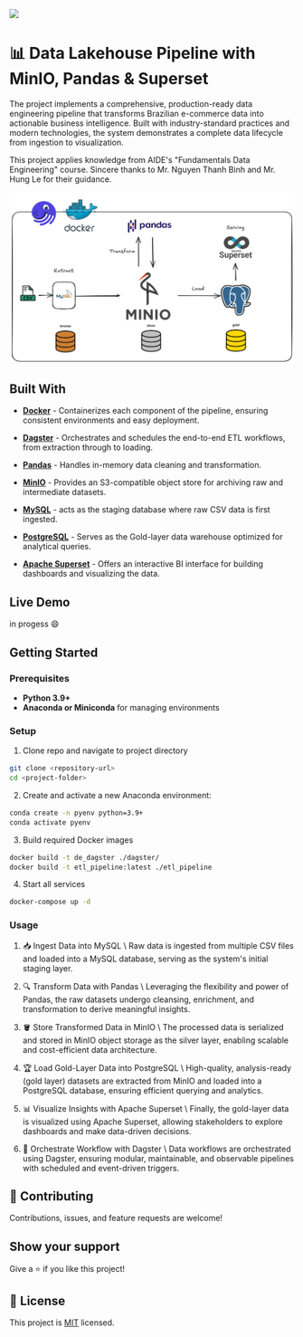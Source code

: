 ![](https://img.shields.io/badge/Microverse-blueviolet)

# 📊 Data Lakehouse Pipeline with MinIO, Pandas & Superset

The project implements a comprehensive, production-ready data engineering pipeline that transforms Brazilian e-commerce data into actionable business intelligence. Built with industry-standard practices and modern technologies, the system demonstrates a complete data lifecycle from ingestion to visualization.

This project applies knowledge from AIDE's "Fundamentals Data Engineering" course. Sincere thanks to Mr. Nguyen Thanh Binh and Mr. Hung Le for their guidance.

![Architecture Overview](demo/structure.png)

## Built With

- **[Docker](https://www.docker.com/)** - Containerizes each component of the pipeline, ensuring consistent environments and easy deployment.

- **[Dagster](https://dagster.io/)** - Orchestrates and schedules the end-to-end ETL workflows, from extraction through to loading.

- **[Pandas](https://pandas.pydata.org/)** - Handles in-memory data cleaning and transformation.

- **[MinIO](https://min.io/)** - Provides an S3-compatible object store for archiving raw and intermediate datasets.

- **[MySQL](https://www.mysql.com/)** - acts as the staging database where raw CSV data is first ingested.

- **[PostgreSQL](https://www.postgresql.org/)** - Serves as the Gold-layer data warehouse optimized for analytical queries.

- **[Apache Superset](https://superset.apache.org/)** - Offers an interactive BI interface for building dashboards and visualizing the data.

## Live Demo 

in progess :smile:


## Getting Started


### Prerequisites
- **Python 3.9+**  
- **Anaconda or Miniconda** for managing environments
### Setup

1. Clone repo and navigate to project directory
```bash  
git clone <repository-url>  
cd <project-folder>
```
2. Create and activate a new Anaconda environment:
```bash
conda create -n pyenv python=3.9+
conda activate pyenv
```
3. Build required Docker images
```bash
docker build -t de_dagster ./dagster/
docker build -t etl_pipeline:latest ./etl_pipeline
```
4. Start all services
```bash
docker-compose up -d
```

### Usage
1. 📥 Ingest Data into MySQL \\
Raw data is ingested from multiple CSV files and loaded into a MySQL database, serving as the system's initial staging layer.

2. 🔍 Transform Data with Pandas \\
Leveraging the flexibility and power of Pandas, the raw datasets undergo cleansing, enrichment, and transformation to derive meaningful insights.

3. 🪣 Store Transformed Data in MinIO \\
The processed data is serialized and stored in MinIO object storage as the silver layer, enabling scalable and cost-efficient data architecture.

4. 🏆 Load Gold-Layer Data into PostgreSQL \\
High-quality, analysis-ready (gold layer) datasets are extracted from MinIO and loaded into a PostgreSQL database, ensuring efficient querying and analytics.

5. 📊 Visualize Insights with Apache Superset \\
Finally, the gold-layer data is visualized using Apache Superset, allowing stakeholders to explore dashboards and make data-driven decisions.

6. 🔁 Orchestrate Workflow with Dagster \\
Data workflows are orchestrated using Dagster, ensuring modular, maintainable, and observable pipelines with scheduled and event-driven triggers.





## 🤝 Contributing

Contributions, issues, and feature requests are welcome!


## Show your support

Give a ⭐️ if you like this project!


## 📝 License

This project is [MIT](./MIT.md) licensed.